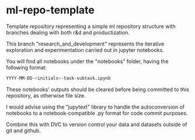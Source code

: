 # ml-repo-template
Template repository representing a simple ml repository structure with branches dealing with both r&amp;d and productization.


This branch "research_and_development" represents the iterative exploration and experimentation carried out in jupyter notebooks.

You will find all notebooks under the "notebooks" folder, having the following format:

```bash
YYYY-MM-DD-<initials>-task-subtask.ipynb
```

These notebooks' outputs should be cleared before being committed to this repository, as otherwise file size.

I would advise using the "jupytext" library to handle the autoconversion of notebooks to a notebook-compatible .py format for code commit purposes.

Combine this with DVC to version control your data and datasets outside of git and github.
